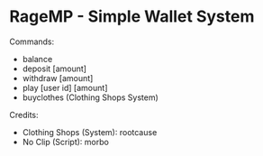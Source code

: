 # RageMP - Simple Wallet System

Commands:
- balance
- deposit [amount]
- withdraw [amount]
- play [user id] [amount]
- buyclothes (Clothing Shops System)

Credits:
- Clothing Shops (System): rootcause
- No Clip (Script): morbo
